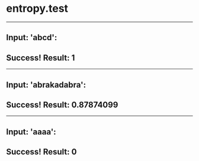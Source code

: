 # entropy.test
----
##  Input: 'abcd':
##   Success! Result: 1
----
## Input: 'abrakadabra':
##   Success! Result: 0.87874099
----
## Input: 'aaaa':
##	 Success! Result: 0